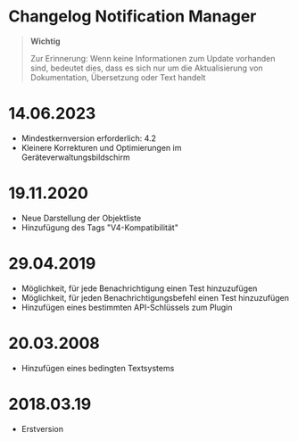 # Changelog Notification Manager

>**Wichtig**
>
>Zur Erinnerung: Wenn keine Informationen zum Update vorhanden sind, bedeutet dies, dass es sich nur um die Aktualisierung von Dokumentation, Übersetzung oder Text handelt

# 14.06.2023

- Mindestkernversion erforderlich: 4.2
- Kleinere Korrekturen und Optimierungen im Geräteverwaltungsbildschirm

# 19.11.2020

- Neue Darstellung der Objektliste
- Hinzufügung des Tags "V4-Kompatibilität"

# 29.04.2019

- Möglichkeit, für jede Benachrichtigung einen Test hinzuzufügen
- Möglichkeit, für jeden Benachrichtigungsbefehl einen Test hinzuzufügen
- Hinzufügen eines bestimmten API-Schlüssels zum Plugin

# 20.03.2008

- Hinzufügen eines bedingten Textsystems

# 2018.03.19

- Erstversion

